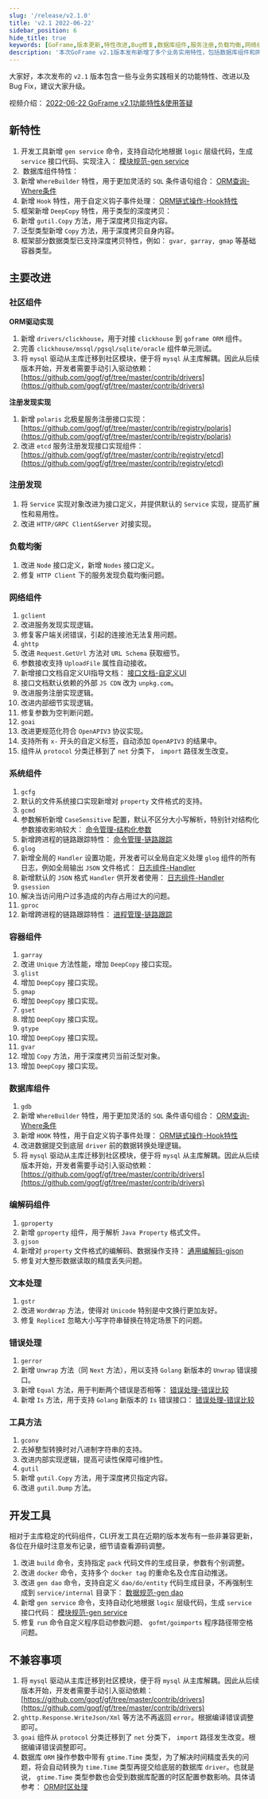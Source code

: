 ```yaml
---
slug: '/release/v2.1.0'
title: 'v2.1 2022-06-22'
sidebar_position: 6
hide_title: true
keywords: [GoFrame,版本更新,特性改进,Bug修复,数据库组件,服务注册,负载均衡,网络组件,系统组件,编解码支持]
description: '本次GoFrame v2.1版本发布新增了多个业务实用特性，包括数据库组件和网络组件的改进，支持更灵活的SQL条件组合和自定义钩子事件处理。服务注册、负载均衡和系统组件功能得到增强。同时优化内存使用和改进服务发现逻辑。'
---
```


大家好，本次发布的 `v2.1` 版本包含一些与业务实践相关的功能特性、改进以及Bug Fix，建议大家升级。

视频介绍： [2022-06-22 GoFrame v2.1功能特性&使用答疑](../community/社区交流/技术分享交流/5-2022-06-22%20GoFrame%20v2.1功能特性&使用答疑.md)

## 新特性

1. 开发工具新增 `gen service` 命令，支持自动化地根据 `logic` 层级代码，生成 `service` 接口代码、实现注入： [模块规范-gen service](../docs/开发工具/代码生成-gen/模块规范-gen%20service.md)
2.  数据库组件特性：
1. 新增 `WhereBuilder` 特性，用于更加灵活的 `SQL` 条件语句组合： [ORM查询-Where条件](../docs/核心组件/数据库ORM/ORM链式操作/ORM链式操作-数据查询/ORM查询-Where条件.md)
2. 新增 `Hook` 特性，用于自定义钩子事件处理： [ORM链式操作-Hook特性](../docs/核心组件/数据库ORM/ORM链式操作/ORM链式操作-Hook特性.md)
3. 框架新增 `DeepCopy` 特性，用于类型的深度拷贝：
1. 新增 `gutil.Copy` 方法，用于深度拷贝指定内容。
2. 泛型类型新增 `Copy` 方法，用于深度拷贝自身内容。
3. 框架部分数据类型已支持深度拷贝特性，例如： `gvar, garray, gmap` 等基础容器类型。

## 主要改进

### 社区组件

**ORM驱动实现**

1. 新增 `drivers/clickhouse`，用于对接 `clickhouse` 到 `goframe ORM` 组件。
2. 完善 `clickhouse/mssql/pgsql/sqlite/oracle` 组件单元测试。
3. 将 `mysql` 驱动从主库迁移到社区模块，便于将 `mysql` 从主库解耦。因此从后续版本开始，开发者需要手动引入驱动依赖： [https://github.com/gogf/gf/tree/master/contrib/drivers](https://github.com/gogf/gf/tree/master/contrib/drivers)

**注册发现实现**

1. 新增 `polaris` 北极星服务注册接口实现： [https://github.com/gogf/gf/tree/master/contrib/registry/polaris](https://github.com/gogf/gf/tree/master/contrib/registry/polaris)
2. 改进 `etcd` 服务注册发现接口实现组件： [https://github.com/gogf/gf/tree/master/contrib/registry/etcd](https://github.com/gogf/gf/tree/master/contrib/registry/etcd)

### 注册发现

1. 将 `Service` 实现对象改进为接口定义，并提供默认的 `Service` 实现，提高扩展性和易用性。
2. 改进 `HTTP/GRPC Client&Server` 对接实现。

### 负载均衡

1. 改进 `Node` 接口定义，新增 `Nodes` 接口定义。
2. 修复 `HTTP Client` 下的服务发现负载均衡问题。

### 网络组件

1. `gclient`
1. 改进服务发现实现逻辑。
2. 修复客户端关闭错误，引起的连接池无法复用问题。
2. `ghttp`
1. 改进 `Request.GetUrl` 方法对 `URL Schema` 获取细节。
2. 参数接收支持 `UploadFile` 属性自动接收。
3. 新增接口文档自定义UI指导文档： [接口文档-自定义UI](../docs/WEB服务开发/接口文档/接口文档-自定义UI.md)
4. 接口文档默认依赖的外部 `JS CDN` 改为 `unpkg.com`。
5. 改进服务注册实现逻辑。
6. 改进内部细节实现逻辑。
7. 修复参数为空判断问题。
3. `goai`
1. 改进更规范化符合 `OpenAPIV3` 协议实现。
2. 支持所有 `x-` 开头的自定义标签，自动添加 `OpenAPIV3` 的结果中。
3. 组件从 `protocol` 分类迁移到了 `net` 分类下， `import` 路径发生改变。

### 系统组件

1. `gcfg`
1. 默认的文件系统接口实现新增对 `property` 文件格式的支持。
2. `gcmd`
1. 参数解析新增 `CaseSensitive` 配置，默认不区分大小写解析，特别针对结构化参数接收影响较大： [命令管理-结构化参数](../docs/核心组件/命令管理/命令管理-结构化参数.md)
2. 新增跨进程的链路跟踪特性： [命令管理-链路跟踪](../docs/核心组件/命令管理/命令管理-链路跟踪.md)
3. `glog`
1. 新增全局的 `Handler` 设置功能，开发者可以全局自定义处理 `glog` 组件的所有日志，例如全局输出 `JSON` 文件格式： [日志组件-Handler](../docs/核心组件/日志组件/日志组件-Handler.md)
2. 新增默认的 `JSON` 格式 `Handler` 供开发者使用： [日志组件-Handler](../docs/核心组件/日志组件/日志组件-Handler.md)
4. `gsession`
1. 解决当访问用户过多造成的内存占用过大的问题。
5. `gproc`
1. 新增跨进程的链路跟踪特性： [进程管理-链路跟踪](../docs/组件列表/系统相关/进程管理-gproc/进程管理-链路跟踪.md)

### 容器组件

1. `garray`
1. 改进 `Unique` 方法性能，增加 `DeepCopy` 接口实现。
2. `glist`
1. 增加 `DeepCopy` 接口实现。
3. `gmap`
1. 增加 `DeepCopy` 接口实现。
4. `gset`
1. 增加 `DeepCopy` 接口实现。
5. `gtype`
1. 增加 `DeepCopy` 接口实现。
6. `gvar`
1. 增加 `Copy` 方法，用于深度拷贝当前泛型对象。
2. 增加 `DeepCopy` 接口实现。

### 数据库组件

1. `gdb`
1. 新增 `WhereBuilder` 特性，用于更加灵活的 `SQL` 条件语句组合： [ORM查询-Where条件](../docs/核心组件/数据库ORM/ORM链式操作/ORM链式操作-数据查询/ORM查询-Where条件.md)
2. 新增 `HOOK` 特性，用于自定义钩子事件处理： [ORM链式操作-Hook特性](../docs/核心组件/数据库ORM/ORM链式操作/ORM链式操作-Hook特性.md)
3. 改进数据提交到底层 `driver` 前的数据转换处理逻辑。
4. 将 `mysql` 驱动从主库迁移到社区模块，便于将 `mysql` 从主库解耦。因此从后续版本开始，开发者需要手动引入驱动依赖： [https://github.com/gogf/gf/tree/master/contrib/drivers](https://github.com/gogf/gf/tree/master/contrib/drivers)

### 编解码组件

1. `gproperty`
1. 新增 `gproperty` 组件，用于解析 `Java Property` 格式文件。
2. `gjson`
1. 新增对 `property` 文件格式的编解码、数据操作支持： [通用编解码-gjson](../docs/组件列表/编码解码/通用编解码-gjson/通用编解码-gjson.md)
2. 修复对大整形数据读取的精度丢失问题。

### 文本处理

1. `gstr`
1. 改进 `WordWrap` 方法，使得对 `Unicode` 特别是中文换行更加友好。
2. 修复 `RepliceI` 忽略大小写字符串替换在特定场景下的问题。

### 错误处理

1. `gerror`
1. 新增 `Unwrap` 方法（同 `Next` 方法），用以支持 `Golang` 新版本的 `Unwrap` 错误接口。
2. 新增 `Equal` 方法，用于判断两个错误是否相等： [错误处理-错误比较](../docs/核心组件/错误处理/错误处理-错误比较.md)
3. 新增 `Is` 方法，用于支持 `Golang` 新版本的 `Is` 错误接口： [错误处理-错误比较](../docs/核心组件/错误处理/错误处理-错误比较.md)

### 工具方法

1. `gconv`
1. 去掉整型转换时对八进制字符串的支持。
2. 改进内部实现逻辑，提高可读性保障可维护性。
2. `gutil`
1. 新增 `gutil.Copy` 方法，用于深度拷贝指定内容。
2. 改进 `gutil.Dump` 方法。

## 开发工具

相对于主库稳定的代码组件，CLI开发工具在近期的版本发布有一些非兼容更新，各位在升级时注意发布记录，细节请查看源码调整。

1. 改进 `build` 命令，支持指定 `pack` 代码文件的生成目录，参数有个别调整。
2. 改进 `docker` 命令，支持多个 `docker tag` 的重命名及仓库自动推送。
3. 改进 `gen dao` 命令，支持自定义 `dao/do/entity` 代码生成目录，不再强制生成到 `service/internal` 目录下： [数据规范-gen dao](../docs/开发工具/代码生成-gen/数据规范-gen%20dao.md)
4. 新增 `gen service` 命令，支持自动化地根据 `logic` 层级代码，生成 `service` 接口代码： [模块规范-gen service](../docs/开发工具/代码生成-gen/模块规范-gen%20service.md)
5. 修复 `run` 命令自定义程序启动参数问题、 `gofmt/goimports` 程序路径带空格问题。

## 不兼容事项

1. 将 `mysql` 驱动从主库迁移到社区模块，便于将 `mysql` 从主库解耦。因此从后续版本开始，开发者需要手动引入驱动依赖： [https://github.com/gogf/gf/tree/master/contrib/drivers](https://github.com/gogf/gf/tree/master/contrib/drivers)
2. `ghttp.Response.WriteJson/Xml` 等方法不再返回 `error`。根据编译错误调整即可。
3. `goai` 组件从 `protocol` 分类迁移到了 `net` 分类下， `import` 路径发生改变。根据编译错误调整即可。
4. 数据库 `ORM` 操作参数中带有 `gtime.Time` 类型，为了解决时间精度丢失的问题，将会自动转换为 `time.Time` 类型再提交给底层的数据库 `driver`。也就是说， `gtime.Time` 类型参数也会受到数据库配置的时区配置参数影响。具体请参考： [ORM时区处理](../docs/核心组件/数据库ORM/ORM时区处理.md)